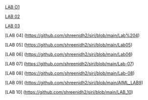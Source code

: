 [LAB O1](https://github.com/shreenidh2/siri/blob/main/Lab01)

[LAB 02](https://github.com/shreenidh2/siri/blob/main/lab02)

[LAB 03](https://github.com/shreenidh2/siri/blob/main/LAB-3)

[LAB 04] (https://github.com/shreenidh2/siri/blob/main/Lab%204)

[LAB 05] (https://github.com/shreenidh2/siri/blob/main/Lab05)

[LAB 06] (https://github.com/shreenidh2/siri/blob/main/Lab06)

[LAB 07] (https://github.com/shreenidh2/siri/blob/main/Lab-07)

[LAB 08] (https://github.com/shreenidh2/siri/blob/main/Lab-08)

[LAB 09] (https://github.com/shreenidh2/siri/blob/main/AIML_LAB9)

[LAB 10] (https://github.com/shreenidh2/siri/blob/main/LAB_10)

